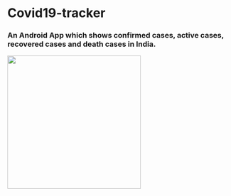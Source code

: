 # Covid19-tracker
### An Android App which shows confirmed cases, active cases, recovered cases and death cases in India.

<kbd>
<img src = "https://user-images.githubusercontent.com/61740763/123640220-9425a880-d83e-11eb-8047-a7152959a9a5.jpg" width ="300" >
</kbd>
